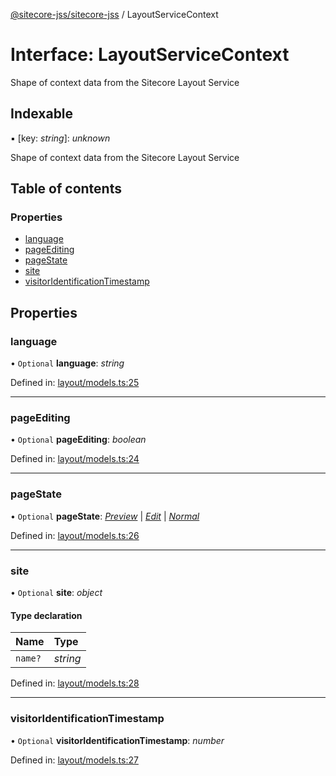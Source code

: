 [@sitecore-jss/sitecore-jss](../README.md) / LayoutServiceContext

# Interface: LayoutServiceContext

Shape of context data from the Sitecore Layout Service

## Indexable

▪ [key: *string*]: *unknown*

Shape of context data from the Sitecore Layout Service

## Table of contents

### Properties

- [language](layoutservicecontext.md#language)
- [pageEditing](layoutservicecontext.md#pageediting)
- [pageState](layoutservicecontext.md#pagestate)
- [site](layoutservicecontext.md#site)
- [visitorIdentificationTimestamp](layoutservicecontext.md#visitoridentificationtimestamp)

## Properties

### language

• `Optional` **language**: *string*

Defined in: [layout/models.ts:25](https://github.com/Sitecore/jss/blob/cea3ba4f/packages/sitecore-jss/src/layout/models.ts#L25)

___

### pageEditing

• `Optional` **pageEditing**: *boolean*

Defined in: [layout/models.ts:24](https://github.com/Sitecore/jss/blob/cea3ba4f/packages/sitecore-jss/src/layout/models.ts#L24)

___

### pageState

• `Optional` **pageState**: [*Preview*](../enums/layoutservicepagestate.md#preview) \| [*Edit*](../enums/layoutservicepagestate.md#edit) \| [*Normal*](../enums/layoutservicepagestate.md#normal)

Defined in: [layout/models.ts:26](https://github.com/Sitecore/jss/blob/cea3ba4f/packages/sitecore-jss/src/layout/models.ts#L26)

___

### site

• `Optional` **site**: *object*

#### Type declaration

| Name | Type |
| :------ | :------ |
| `name?` | *string* |

Defined in: [layout/models.ts:28](https://github.com/Sitecore/jss/blob/cea3ba4f/packages/sitecore-jss/src/layout/models.ts#L28)

___

### visitorIdentificationTimestamp

• `Optional` **visitorIdentificationTimestamp**: *number*

Defined in: [layout/models.ts:27](https://github.com/Sitecore/jss/blob/cea3ba4f/packages/sitecore-jss/src/layout/models.ts#L27)
